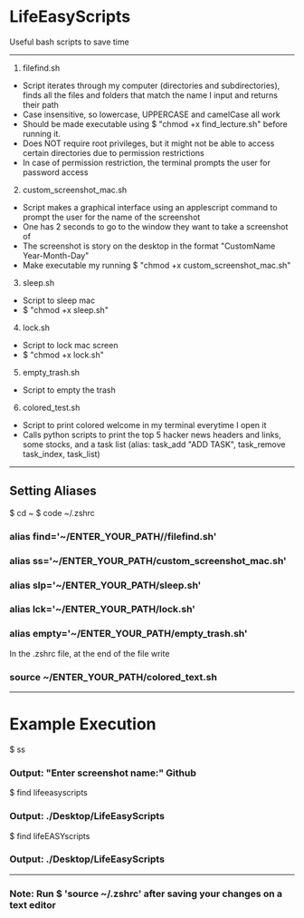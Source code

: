 # LifeEasyScripts
Useful bash scripts to save time

-----------------------------
1. filefind.sh

- Script iterates through my computer (directories and subdirectories), finds all the files and folders that match the name 
   I input and returns their path
- Case insensitive, so lowercase, UPPERCASE and camelCase all work
- Should be made executable using $ "chmod +x find_lecture.sh" before running it.
- Does NOT require root privileges, but it might not be able to access certain directories due to permission restrictions
- In case of permission restriction, the terminal prompts the user for password access

2. custom_screenshot_mac.sh

- Script makes a graphical interface using an applescript command to prompt the user for the name of the screenshot
- One has 2 seconds to go to the window they want to take a screenshot of
- The screenshot is story on the desktop in the format "CustomName Year-Month-Day"
- Make executable my running $ "chmod +x custom_screenshot_mac.sh"

3. sleep.sh

- Script to sleep mac
- $ "chmod +x sleep.sh"

4. lock.sh

- Script to lock mac screen
- $ "chmod +x lock.sh"

5. empty_trash.sh

- Script to empty the trash

6. colored_test.sh

- Script to print colored welcome in my terminal everytime I open it
- Calls python scripts to print the top 5 hacker news headers and links, some stocks, and a task list (alias: task_add "ADD TASK", task_remove task_index, task_list)

-----------------------------
## Setting Aliases

$ cd ~
$ code ~/.zshrc
 
### alias find='~/ENTER_YOUR_PATH//filefind.sh'
### alias ss='~/ENTER_YOUR_PATH/custom_screenshot_mac.sh'
### alias slp='~/ENTER_YOUR_PATH/sleep.sh'
### alias lck='~/ENTER_YOUR_PATH/lock.sh'
### alias empty='~/ENTER_YOUR_PATH/empty_trash.sh'

In the .zshrc file, at the end of the file write
### source ~/ENTER_YOUR_PATH/colored_text.sh 
-----------------------------
 # Example Execution
 
$ ss
### Output: "Enter screenshot name:" Github
 
 $ find lifeeasyscripts 
### Output: ./Desktop/LifeEasyScripts

$ find lifeEASYscripts
### Output: ./Desktop/LifeEasyScripts
-----------------------------
### Note: Run $ 'source ~/.zshrc' after saving your changes on a text editor
